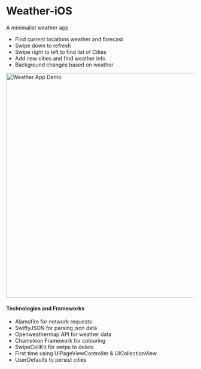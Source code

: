 # Weather-iOS

A minimalist weather app 

- Find current locations weather and forecast
- Swipe down to refresh
- Swipe right to left to find list of Cities
- Add new cities and find weather info
- Background changes based on weather

<img src="./Weather-iOS.gif" alt="Weather App Demo" height="600">

<h4> Technologies and Frameworks </h4>

- Alamofire for network requests
- SwiftyJSON for parsing json data
- Openweathermap API for weather data
- Chameleon Framework for colouring
- SwipeCellKit for swipe to delete
- First time using UIPageViewController & UICollectionView
- UserDefaults to persist cities
